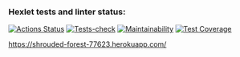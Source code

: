 ### Hexlet tests and linter status:
[![Actions Status](https://github.com/sergeiwerty/php-project-lvl3/workflows/hexlet-check/badge.svg)](https://github.com/sergeiwerty/php-project-lvl3/actions)
[![Tests-check](https://github.com/sergeiwerty/php-project-lvl3/actions/workflows/tests-check.yml/badge.svg)](https://github.com/sergeiwerty/php-project-lvl3/actions/workflows/tests-check.yml)
[![Maintainability](https://api.codeclimate.com/v1/badges/ecb3a9e4842535600b63/maintainability)](https://codeclimate.com/github/sergeiwerty/php-project-lvl3/maintainability)
[![Test Coverage](https://api.codeclimate.com/v1/badges/ecb3a9e4842535600b63/test_coverage)](https://codeclimate.com/github/sergeiwerty/php-project-lvl3/test_coverage)

https://shrouded-forest-77623.herokuapp.com/
